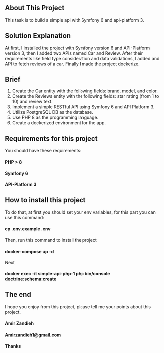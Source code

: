 ## About This Project

This task is to build a simple api with Symfony 6 and api-platform 3.

## Solution Explanation

At first, I installed the project with Symfony version 6 and API-Platform version 3,
then I added two APIs named Car and Review.
After their requirements like field type consideration and data validations, I added
and API to fetch reviews of a car.
Finally I made the project dockerize.

## Brief

1. Create the Car entity with the following fields: brand, model, and color.
2. Create the Reviews entity with the following fields: star rating (from 1 to 10) and review text.
3. Implement a simple RESTful API using Symfony 6 and API Platform 3.
4. Utilize PostgreSQL DB as the database.
5. Use PHP 8 as the programming language.
6. Create a dockerized environment for the app.

## Requirements for this project
You should have these requirements:
#### PHP > 8
#### Symfony 6
#### API-Platform 3

## How to install this project

To do that, at first you should set your env variables,
for this part you can use this command:
#### cp .env.example .env

Then, run this command to install the project
#### docker-compose up -d

Next
#### docker exec -it simple-api-php-1 php bin/console doctrine:schema:create

## The end
I hope you enjoy from this project, please tell me your points about this project.

#### Amir Zandieh
#### Amirzandieh1@gmail.com

#### Thanks